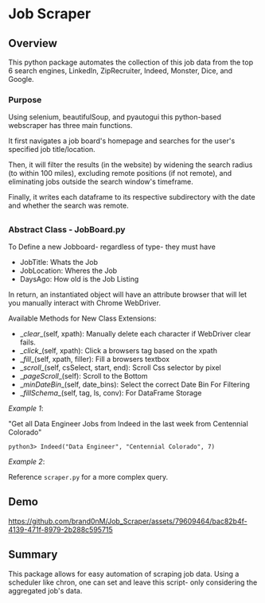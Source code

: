 # Job Scraper
## Overview
This python package automates the collection of this job data from the top 6 search engines, LinkedIn, ZipRecruiter, Indeed, Monster, Dice, and Google.

### Purpose
Using selenium, beautifulSoup, and pyautogui this python-based webscraper has three main functions.

It first navigates a job board's homepage and searches for the user's specified job title/location.

Then, it will filter the results (in the website) by widening the search radius (to within 100 miles), excluding remote positions (if not remote), and 
eliminating jobs outside the search window's timeframe.

Finally, it writes each dataframe to its respective subdirectory with the date and whether the search was remote.
## 
### Abstract Class - JobBoard.py
To Define a new Jobboard- regardless of type- they must have
- JobTitle: Whats the Job
- JobLocation: Wheres the Job
- DaysAgo: How old is the Job Listing

In return, an instantiated object will have an attribute browser that will let you manually interact
with Chrome WebDriver.
        
Available Methods for New Class Extensions:
- \__clear__(self, xpath): Manually delete each character if WebDriver clear fails.
- \__click__(self, xpath): Click a browsers tag based on the xpath
- \__fill__(self, xpath, filler): Fill a browsers textbox
- \__scroll__(self, csSelect, start, end): Scroll Css selector by pixel 
- \__pageScroll__(self): Scroll to the Bottom
- \__minDateBin__(self, date_bins): Select the correct Date Bin For Filtering
- \__fillSchema__(self, tag, ls, conv): For DataFrame Storage

*Example 1*:

"Get all Data Engineer Jobs from Indeed in the last week from Centennial Colorado"

    python3> Indeed("Data Engineer", "Centennial Colorado", 7)

*Example 2*: 

Reference `scraper.py` for a more complex query.

## Demo

https://github.com/brand0nM/Job_Scraper/assets/79609464/bac82b4f-4139-471f-8979-2b288c595715


## Summary
This package allows for easy automation of scraping job data. Using a scheduler like chron, one can set and leave this script- only considering the aggregated job's data.
